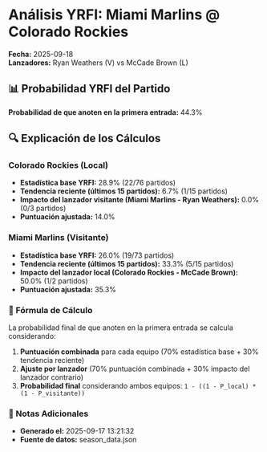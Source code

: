# Análisis YRFI: Miami Marlins @ Colorado Rockies

**Fecha:** 2025-09-18  
**Lanzadores:** Ryan Weathers (V) vs McCade Brown (L)

## 📊 Probabilidad YRFI del Partido

**Probabilidad de que anoten en la primera entrada:** 44.3%

## 🔍 Explicación de los Cálculos

### Colorado Rockies (Local)
- **Estadística base YRFI:** 28.9% (22/76 partidos)
- **Tendencia reciente (últimos 15 partidos):** 6.7% (1/15 partidos)
- **Impacto del lanzador visitante (Miami Marlins - Ryan Weathers):** 0.0% (0/3 partidos)
- **Puntuación ajustada:** 14.0%

### Miami Marlins (Visitante)
- **Estadística base YRFI:** 26.0% (19/73 partidos)
- **Tendencia reciente (últimos 15 partidos):** 33.3% (5/15 partidos)
- **Impacto del lanzador local (Colorado Rockies - McCade Brown):** 50.0% (1/2 partidos)
- **Puntuación ajustada:** 35.3%

### 📝 Fórmula de Cálculo

La probabilidad final de que anoten en la primera entrada se calcula considerando:
1. **Puntuación combinada** para cada equipo (70% estadística base + 30% tendencia reciente)
2. **Ajuste por lanzador** (70% puntuación combinada + 30% impacto del lanzador contrario)
3. **Probabilidad final** considerando ambos equipos: `1 - ((1 - P_local) * (1 - P_visitante))`

### 📌 Notas Adicionales

- **Generado el:** 2025-09-17 13:21:32
- **Fuente de datos:** season_data.json
